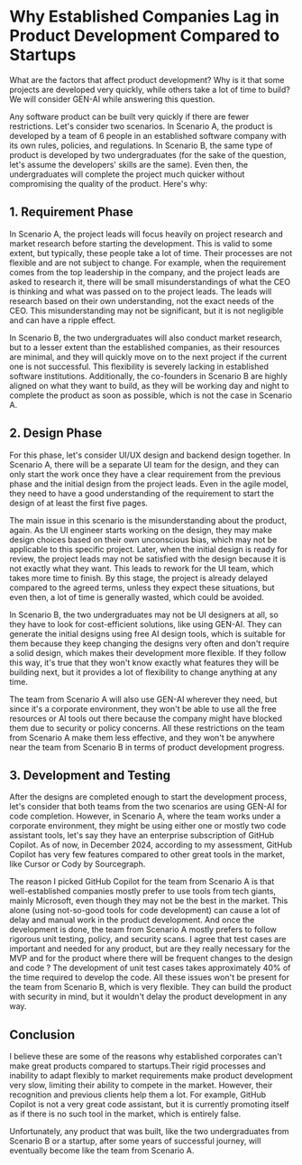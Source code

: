 # Why Established Companies Lag in Product Development Compared to Startups

What are the factors that affect product development? Why is it that some projects are developed very quickly, while others take a lot of time to build? We will consider GEN-AI while answering this question.

Any software product can be built very quickly if there are fewer restrictions. Let's consider two scenarios. In Scenario A, the product is developed by a team of 6 people in an established software company with its own rules, policies, and regulations. In Scenario B, the same type of product is developed by two undergraduates (for the sake of the question, let's assume the developers' skills are the same). Even then, the undergraduates will complete the project much quicker without compromising the quality of the product. Here's why:

## 1. Requirement Phase

In Scenario A, the project leads will focus heavily on project research and market research before starting the development. This is valid to some extent, but typically, these people take a lot of time. Their processes are not flexible and are not subject to change. For example, when the requirement comes from the top leadership in the company, and the project leads are asked to research it, there will be small misunderstandings of what the CEO is thinking and what was passed on to the project leads. The leads will research based on their own understanding, not the exact needs of the CEO. This misunderstanding may not be significant, but it is not negligible and can have a ripple effect. 

In Scenario B, the two undergraduates will also conduct market research, but to a lesser extent than the established companies, as their resources are minimal, and they will quickly move on to the next project if the current one is not successful. This flexibility is severely lacking in established software institutions. Additionally, the co-founders in Scenario B are highly aligned on what they want to build, as they will be working day and night to complete the product as soon as possible, which is not the case in  Scenario A.

## 2. Design Phase

For this phase, let's consider UI/UX design and backend design together. In Scenario A, there will be a separate UI team for the design, and they can only start the work once they have a clear requirement from the previous phase and the initial design from the project leads. Even in the agile model, they need to have a good understanding of the requirement to start the design of at least the first five pages. 

The main issue in this scenario is the misunderstanding about the product, again. As the UI engineer starts working on the design, they may make design choices based on their own unconscious bias, which may not be applicable to this specific project. Later, when the initial design is ready for review, the project leads may not be satisfied with the design because it is not exactly what they want. This leads to rework for the UI team, which takes more time to finish. By this stage, the project is already delayed compared to the agreed terms, unless they expect these situations, but even then, a lot of time is generally wasted, which could be avoided. 

In Scenario B, the two undergraduates may not be UI designers at all, so they have to look for cost-efficient solutions, like using GEN-AI. They can generate the initial designs using free AI design tools, which is suitable for them because they keep changing the designs very often and don't require a solid design, which makes their development more flexible. If they follow this way, it's true that they won't know exactly what features they will be building next, but it provides a lot of flexibility to change anything at any time. 

The team from Scenario A will also use GEN-AI wherever they need, but since it's a corporate environment, they won't be able to use all the free resources or AI tools out there because the company might have blocked them due to security or policy concerns. All these restrictions on the team from Scenario A make them less effective, and they won't be anywhere near the team from Scenario B in terms of product development progress.

## 3. Development and Testing

After the designs are completed enough to start the development process, let's consider that both teams from the two scenarios are using GEN-AI for code completion. However, in Scenario A, where the team works under a corporate environment, they might be using either one or mostly two code assistant tools, let's say they have an enterprise subscription of GitHub Copilot. As of now, in December 2024, according to my assessment, GitHub Copilot has very few features compared to other great tools in the market, like Cursor or Cody by Sourcegraph. 

The reason I picked GitHub Copilot for the team from Scenario A is that well-established companies mostly prefer to use tools from tech giants, mainly Microsoft, even though they may not be the best in the market. This alone (using not-so-good tools for code development) can cause a lot of delay and manual work in the product development. And once the development is done, the team from Scenario A mostly prefers to follow rigorous unit testing, policy, and security scans. I agree that test cases are important and needed for any product, but are they really necessary for the MVP and for the product where there will be frequent changes to the design and code ? The development of unit test cases takes approximately 40% of the time required to develop the code. All these issues won't be present for the team from Scenario B, which is very flexible. They can build the product with security in mind, but it wouldn't delay the product development in any way.

## Conclusion

I believe these are some of the reasons why established corporates can't make great products compared to startups.Their rigid processes and inability to adapt flexibly to market requirements make product development very slow, limiting their ability to compete in the market. However, their recognition and previous clients help them a lot. For example, GitHub Copilot is not a very great code assistant, but it is currently promoting itself as if there is no such tool in the market, which is entirely false.

Unfortunately, any product that was built, like the two undergraduates from Scenario B or a startup, after some years of successful journey, will eventually become like the team from Scenario A.
